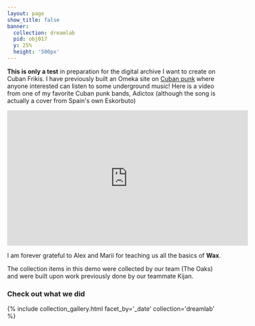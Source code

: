 ```yaml
---
layout: page
show_title: false
banner:
  collection: dreamlab
  pid: obj017
  y: 25%
  height: '500px'
---
```


__This is only a test__ in preparation for the digital archive I want to create on Cuban Frikis. I have previously built an Omeka site on [Cuban punk](http://punkcubano.net/) where anyone interested can listen to some underground music! Here is a video from one of my favorite Cuban punk bands, Adictox (although the song is actually a cover from Spain's own Eskorbuto)

<iframe width="560" height="315" src="https://www.youtube.com/embed/cO5WbL_Cs0I" title="YouTube video player" frameborder="0" allow="accelerometer; autoplay; clipboard-write; encrypted-media; gyroscope; picture-in-picture" allowfullscreen></iframe>

I am forever grateful to Alex and Marii for teaching us all the basics of **Wax**.

The collection items in this demo were collected by our team (The Oaks) and were built upon work previously done by our teammate Kijan.

### Check out what we did

{% include collection_gallery.html facet_by='_date' collection='dreamlab' %}
